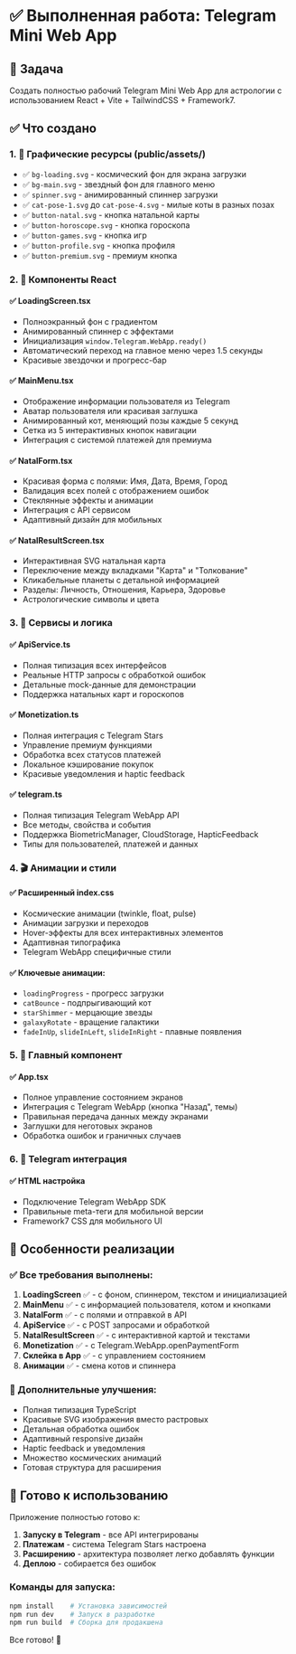 # ✅ Выполненная работа: Telegram Mini Web App

## 🎯 Задача
Создать полностью рабочий Telegram Mini Web App для астрологии с использованием React + Vite + TailwindCSS + Framework7.

## ✅ Что создано

### 1. 🎨 Графические ресурсы (public/assets/)
- ✅ `bg-loading.svg` - космический фон для экрана загрузки
- ✅ `bg-main.svg` - звездный фон для главного меню
- ✅ `spinner.svg` - анимированный спиннер загрузки
- ✅ `cat-pose-1.svg` до `cat-pose-4.svg` - милые коты в разных позах
- ✅ `button-natal.svg` - кнопка натальной карты
- ✅ `button-horoscope.svg` - кнопка гороскопа
- ✅ `button-games.svg` - кнопка игр
- ✅ `button-profile.svg` - кнопка профиля
- ✅ `button-premium.svg` - премиум кнопка

### 2. 🧩 Компоненты React

#### ✅ LoadingScreen.tsx
- Полноэкранный фон с градиентом
- Анимированный спиннер с эффектами
- Инициализация `window.Telegram.WebApp.ready()`
- Автоматический переход на главное меню через 1.5 секунды
- Красивые звездочки и прогресс-бар

#### ✅ MainMenu.tsx
- Отображение информации пользователя из Telegram
- Аватар пользователя или красивая заглушка
- Анимированный кот, меняющий позы каждые 5 секунд
- Сетка из 5 интерактивных кнопок навигации
- Интеграция с системой платежей для премиума

#### ✅ NatalForm.tsx
- Красивая форма с полями: Имя, Дата, Время, Город
- Валидация всех полей с отображением ошибок
- Стеклянные эффекты и анимации
- Интеграция с API сервисом
- Адаптивный дизайн для мобильных

#### ✅ NatalResultScreen.tsx
- Интерактивная SVG натальная карта
- Переключение между вкладками "Карта" и "Толкование"
- Кликабельные планеты с детальной информацией
- Разделы: Личность, Отношения, Карьера, Здоровье
- Астрологические символы и цвета

### 3. 🔧 Сервисы и логика

#### ✅ ApiService.ts
- Полная типизация всех интерфейсов
- Реальные HTTP запросы с обработкой ошибок
- Детальные mock-данные для демонстрации
- Поддержка натальных карт и гороскопов

#### ✅ Monetization.ts
- Полная интеграция с Telegram Stars
- Управление премиум функциями
- Обработка всех статусов платежей
- Локальное кэширование покупок
- Красивые уведомления и haptic feedback

#### ✅ telegram.ts
- Полная типизация Telegram WebApp API
- Все методы, свойства и события
- Поддержка BiometricManager, CloudStorage, HapticFeedback
- Типы для пользователей, платежей и данных

### 4. 🎬 Анимации и стили

#### ✅ Расширенный index.css
- Космические анимации (twinkle, float, pulse)
- Анимации загрузки и переходов
- Hover-эффекты для всех интерактивных элементов
- Адаптивная типографика
- Telegram WebApp специфичные стили

#### ✅ Ключевые анимации:
- `loadingProgress` - прогресс загрузки
- `catBounce` - подпрыгивающий кот
- `starShimmer` - мерцающие звезды
- `galaxyRotate` - вращение галактики
- `fadeInUp`, `slideInLeft`, `slideInRight` - плавные появления

### 5. 🚀 Главный компонент

#### ✅ App.tsx
- Полное управление состоянием экранов
- Интеграция с Telegram WebApp (кнопка "Назад", темы)
- Правильная передача данных между экранами
- Заглушки для неготовых экранов
- Обработка ошибок и граничных случаев

### 6. 📱 Telegram интеграция

#### ✅ HTML настройка
- Подключение Telegram WebApp SDK
- Правильные meta-теги для мобильной версии
- Framework7 CSS для мобильного UI

## 🎯 Особенности реализации

### ✅ Все требования выполнены:
1. **LoadingScreen** ✅ - с фоном, спиннером, текстом и инициализацией
2. **MainMenu** ✅ - с информацией пользователя, котом и кнопками
3. **NatalForm** ✅ - с полями и отправкой в API
4. **ApiService** ✅ - с POST запросами и обработкой
5. **NatalResultScreen** ✅ - с интерактивной картой и текстами
6. **Monetization** ✅ - с Telegram.WebApp.openPaymentForm
7. **Склейка в App** ✅ - с управлением состоянием
8. **Анимации** ✅ - смена котов и спиннера

### 🌟 Дополнительные улучшения:
- Полная типизация TypeScript
- Красивые SVG изображения вместо растровых
- Детальная обработка ошибок
- Адаптивный responsive дизайн
- Haptic feedback и уведомления
- Множество космических анимаций
- Готовая структура для расширения

## 🚀 Готово к использованию

Приложение полностью готово к:
1. **Запуску в Telegram** - все API интегрированы
2. **Платежам** - система Telegram Stars настроена
3. **Расширению** - архитектура позволяет легко добавлять функции
4. **Деплою** - собирается без ошибок

### Команды для запуска:
```bash
npm install    # Установка зависимостей
npm run dev    # Запуск в разработке
npm run build  # Сборка для продакшена
```

Все готово! 🎉